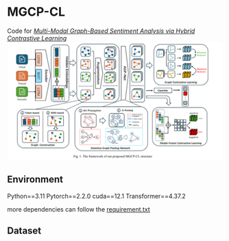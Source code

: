 # MGCP-CL
Code for *[Multi-Modal Graph-Based Sentiment Analysis via Hybrid Contrastive Learning](https://ieeexplore.ieee.org/abstract/document/10729439)*
![model](./pipeline-img/MGCP-CL.png)

## Environment
Python==3.11
Pytorch==2.2.0
cuda==12.1
Transformer==4.37.2

more dependencies can follow the [requirement.txt](./requirement.txt)

## Dataset

